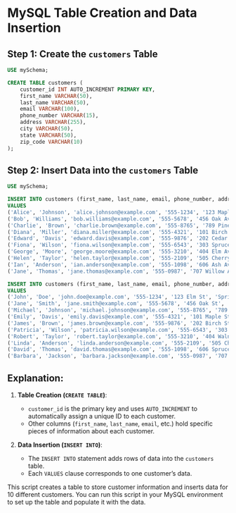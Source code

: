 # MySQL Table Creation and Data Insertion

## Step 1: Create the `customers` Table

```sql
USE mySchema;

CREATE TABLE customers (
    customer_id INT AUTO_INCREMENT PRIMARY KEY,
    first_name VARCHAR(50),
    last_name VARCHAR(50),
    email VARCHAR(100),
    phone_number VARCHAR(15),
    address VARCHAR(255),
    city VARCHAR(50),
    state VARCHAR(50),
    zip_code VARCHAR(10)
);
```

## Step 2: Insert Data into the `customers` Table

```sql
USE mySchema;

INSERT INTO customers (first_name, last_name, email, phone_number, address, city, state, zip_code)
VALUES
('Alice', 'Johnson', 'alice.johnson@example.com', '555-1234', '123 Maple Ave', 'Austin', 'TX', '73301'),
('Bob', 'Williams', 'bob.williams@example.com', '555-5678', '456 Oak Ave', 'Austin', 'TX', '73301'),
('Charlie', 'Brown', 'charlie.brown@example.com', '555-8765', '789 Pine Ave', 'Houston', 'TX', '77001'),
('Diana', 'Miller', 'diana.miller@example.com', '555-4321', '101 Birch Ave', 'Houston', 'TX', '77001'),
('Edward', 'Davis', 'edward.davis@example.com', '555-9876', '202 Cedar Ave', 'Dallas', 'TX', '75201'),
('Fiona', 'Wilson', 'fiona.wilson@example.com', '555-6543', '303 Spruce Ave', 'Dallas', 'TX', '75201'),
('George', 'Moore', 'george.moore@example.com', '555-3210', '404 Elm Ave', 'San Antonio', 'TX', '78201'),
('Helen', 'Taylor', 'helen.taylor@example.com', '555-2109', '505 Cherry Ave', 'San Antonio', 'TX', '78201'),
('Ian', 'Anderson', 'ian.anderson@example.com', '555-1098', '606 Ash Ave', 'Fort Worth', 'TX', '76101'),
('Jane', 'Thomas', 'jane.thomas@example.com', '555-0987', '707 Willow Ave', 'Fort Worth', 'TX', '76101');

INSERT INTO customers (first_name, last_name, email, phone_number, address, city, state, zip_code)
VALUES
('John', 'Doe', 'john.doe@example.com', '555-1234', '123 Elm St', 'Springfield', 'IL', '62701'),
('Jane', 'Smith', 'jane.smith@example.com', '555-5678', '456 Oak St', 'Springfield', 'IL', '62701'),
('Michael', 'Johnson', 'michael.johnson@example.com', '555-8765', '789 Pine St', 'Chicago', 'IL', '60601'),
('Emily', 'Davis', 'emily.davis@example.com', '555-4321', '101 Maple St', 'Chicago', 'IL', '60601'),
('James', 'Brown', 'james.brown@example.com', '555-9876', '202 Birch St', 'Peoria', 'IL', '61602'),
('Patricia', 'Wilson', 'patricia.wilson@example.com', '555-6543', '303 Cedar St', 'Peoria', 'IL', '61602'),
('Robert', 'Taylor', 'robert.taylor@example.com', '555-3210', '404 Walnut St', 'Naperville', 'IL', '60540'),
('Linda', 'Anderson', 'linda.anderson@example.com', '555-2109', '505 Cherry St', 'Naperville', 'IL', '60540'),
('David', 'Thomas', 'david.thomas@example.com', '555-1098', '606 Spruce St', 'Aurora', 'IL', '60505'),
('Barbara', 'Jackson', 'barbara.jackson@example.com', '555-0987', '707 Elm St', 'Aurora', 'IL', '60505');

```

## Explanation:

1. **Table Creation (`CREATE TABLE`)**:

   - `customer_id` is the primary key and uses `AUTO_INCREMENT` to automatically assign a unique ID to each customer.
   - Other columns (`first_name`, `last_name`, `email`, etc.) hold specific pieces of information about each customer.

2. **Data Insertion (`INSERT INTO`)**:
   - The `INSERT INTO` statement adds rows of data into the `customers` table.
   - Each `VALUES` clause corresponds to one customer’s data.

This script creates a table to store customer information and inserts data for 10 different customers. You can run this script in your MySQL environment to set up the table and populate it with the data.
